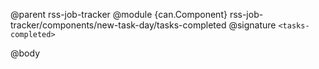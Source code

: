 @parent rss-job-tracker
@module {can.Component} rss-job-tracker/components/new-task-day/tasks-completed <tasks-completed>
@signature `<tasks-completed>`

@body

## <tasks-completed>


